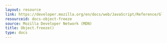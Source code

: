 ```yaml
---
layout: resource
link: https://developer.mozilla.org/en/docs/web/JavaScript/Reference/Global_Objects/Object/freeze
resourceid: docs-object-freeze
source: Mozilla Developer Network (MDN)
title: Object.freeze()
type: docs
---
```


